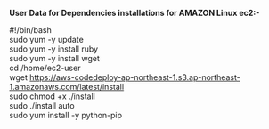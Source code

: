 
<b>User Data for Dependencies installations for AMAZON Linux ec2:-</b>

#!/bin/bash<br />
sudo yum -y update<br />
sudo yum -y install ruby<br />
sudo yum -y install wget<br />
cd /home/ec2-user<br />
wget https://aws-codedeploy-ap-northeast-1.s3.ap-northeast-1.amazonaws.com/latest/install<br />
sudo chmod +x ./install<br />
sudo ./install auto<br />
sudo yum install -y python-pip<br />
